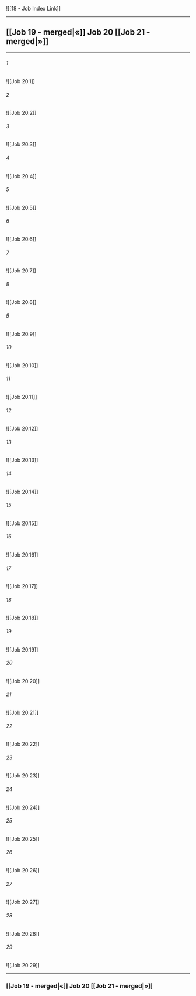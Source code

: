 ![[18 - Job Index Link]]

---
##  [[Job 19 - merged|«]] Job 20 [[Job 21 - merged|»]]

---

###### 1
![[Job 20.1]] 

###### 2
![[Job 20.2]] 

###### 3
![[Job 20.3]] 

###### 4
![[Job 20.4]]

###### 5 
![[Job 20.5]] 

###### 6
![[Job 20.6]] 

###### 7
![[Job 20.7]] 

###### 8
![[Job 20.8]] 

###### 9
![[Job 20.9]] 

###### 10
![[Job 20.10]] 

###### 11
![[Job 20.11]] 

###### 12
![[Job 20.12]]

###### 13
![[Job 20.13]] 

###### 14
![[Job 20.14]] 

###### 15
![[Job 20.15]]

###### 16
![[Job 20.16]] 

###### 17
![[Job 20.17]]

###### 18
![[Job 20.18]] 

###### 19
![[Job 20.19]] 

###### 20
![[Job 20.20]]

###### 21
![[Job 20.21]] 

###### 22
![[Job 20.22]] 

###### 23
![[Job 20.23]]

###### 24
![[Job 20.24]] 

###### 25
![[Job 20.25]]

###### 26
![[Job 20.26]] 

###### 27
![[Job 20.27]] 

###### 28
![[Job 20.28]]

###### 29
![[Job 20.29]] 


---
###  [[Job 19 - merged|«]] Job 20 [[Job 21 - merged|»]]